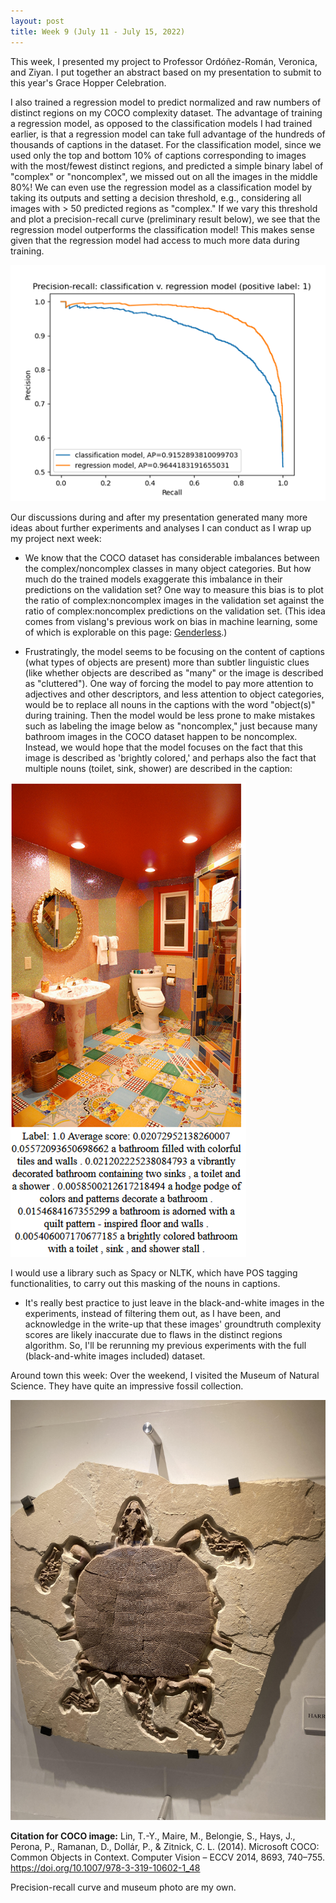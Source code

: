 ```yaml
---
layout: post
title: Week 9 (July 11 - July 15, 2022)
---
```


This week, I presented my project to Professor Ordóñez-Román, Veronica, and Ziyan.
I put together an abstract based on my presentation to submit to this year's
Grace Hopper Celebration.

I also trained
a regression model to predict normalized and raw numbers of distinct regions on my
COCO complexity dataset. The advantage of training a regression model, as opposed
to the classification models I had trained earlier, is that a regression model can
take full advantage of the hundreds of thousands of captions in the dataset. For
the classification model, since we used only the top and bottom 10% of captions
corresponding to images with the most/fewest distinct regions, and predicted a simple
binary label of "complex" or "noncomplex", we missed out on
all the images in the middle 80%! We can even use the regression model as a classification
model by taking its outputs and setting a decision threshold, e.g., considering
all images with > 50 predicted regions as "complex." If we vary this threshold
and plot a precision-recall curve (preliminary result below), we see that the regression model outperforms
the classification model! This makes sense given that the regression model had access
to much more data during training.

![precision-recall curve](/images/precision-recall.png)

Our discussions during and after my presentation generated many more ideas about
further experiments and analyses I can conduct as I wrap up my project next week:

- We know that the COCO dataset has considerable imbalances between the complex/noncomplex
classes in many object categories. But how much do the trained models exaggerate this 
imbalance in their predictions on the validation set? One way to measure this bias
is to plot the ratio of complex:noncomplex images in the validation set against the
ratio of complex:noncomplex predictions on the validation set. (This idea comes from
vislang's previous work on bias in machine learning, some of which is explorable on this
page: [Genderless](https://www.vislang.ai/genderless).)

- Frustratingly, the model seems to be focusing on the content of captions (what types of
objects are present) more than subtler linguistic clues (like whether objects are described
as "many" or the image is described as "cluttered"). One way of forcing the model to
pay more attention to adjectives and other descriptors, and less attention to object
categories, would be to replace all nouns in the captions with the word "object(s)"
during training. Then the model would be less prone to make mistakes such as labeling the
image below as "noncomplex," just because many bathroom images in the COCO dataset
happen to be noncomplex. Instead, we would hope that the model focuses on the fact that 
this image is described as 'brightly colored,' and perhaps also the fact that multiple
nouns (toilet, sink, shower) are described in the caption:

![a brightly colored bathroom](/images/bathroom.png)

I would use a library such as Spacy or NLTK, which have POS tagging functionalities,
to carry out this masking of the nouns in captions.

- It's really best practice to just leave in the black-and-white images in the experiments,
instead of filtering them out, as I have been, and acknowledge in the write-up that
these images' groundtruth complexity scores are likely inaccurate due to flaws in the
distinct regions algorithm. So, I'll be rerunning my previous experiments with the full
(black-and-white images included) dataset.

Around town this week: Over the weekend, I visited the Museum of Natural Science.
They have quite an impressive fossil collection.

![fossilized turtle](/images/turtle.jpg)

**Citation for COCO image:** Lin, T.-Y., Maire, M., Belongie, S., Hays, J., Perona, P., Ramanan, D., Dollár, P., & Zitnick, C. L. (2014). Microsoft COCO: Common Objects in Context. Computer Vision – ECCV 2014, 8693, 740–755. https://doi.org/10.1007/978-3-319-10602-1_48

Precision-recall curve and museum photo are my own.